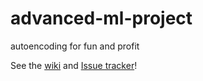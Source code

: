 # advanced-ml-project
autoencoding for fun and profit


See the [wiki](https://github.com/maxentile/advanced-ml-project/wiki) and [Issue tracker](https://github.com/maxentile/advanced-ml-project/issues)!
